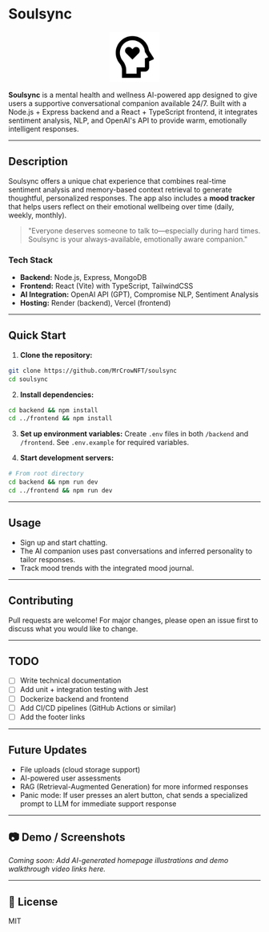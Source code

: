 # Soulsync

<p align="center">
  <img src="frontend/public/mental-health-icon.svg" alt="SoulSync Logo" width="100" />
</p>

**Soulsync** is a mental health and wellness AI-powered app designed to give users a supportive conversational companion available 24/7. Built with a Node.js + Express backend and a React + TypeScript frontend, it integrates sentiment analysis, NLP, and OpenAI's API to provide warm, emotionally intelligent responses.

---

## Description

Soulsync offers a unique chat experience that combines real-time sentiment analysis and memory-based context retrieval to generate thoughtful, personalized responses. The app also includes a **mood tracker** that helps users reflect on their emotional wellbeing over time (daily, weekly, monthly).

> "Everyone deserves someone to talk to—especially during hard times. Soulsync is your always-available, emotionally aware companion."

### Tech Stack

- **Backend:** Node.js, Express, MongoDB
- **Frontend:** React (Vite) with TypeScript, TailwindCSS
- **AI Integration:** OpenAI API (GPT), Compromise NLP, Sentiment Analysis
- **Hosting:** Render (backend), Vercel (frontend)

---

## Quick Start

1. **Clone the repository:**

```bash
git clone https://github.com/MrCrowNFT/soulsync
cd soulsync
```

2. **Install dependencies:**

```bash
cd backend && npm install
cd ../frontend && npm install
```

3. **Set up environment variables:**
   Create `.env` files in both `/backend` and `/frontend`. See `.env.example` for required variables.

4. **Start development servers:**

```bash
# From root directory
cd backend && npm run dev
cd ../frontend && npm run dev
```

---

## Usage

- Sign up and start chatting.
- The AI companion uses past conversations and inferred personality to tailor responses.
- Track mood trends with the integrated mood journal.

---

## Contributing

Pull requests are welcome! For major changes, please open an issue first to discuss what you would like to change.

---

## TODO

- [ ] Write technical documentation
- [ ] Add unit + integration testing with Jest
- [ ] Dockerize backend and frontend
- [ ] Add CI/CD pipelines (GitHub Actions or similar)
- [ ] Add the footer links

---

## Future Updates

- File uploads (cloud storage support)
- AI-powered user assessments
- RAG (Retrieval-Augmented Generation) for more informed responses
- Panic mode: If user presses an alert button, chat sends a specialized prompt to LLM for immediate support response

---

## 📷 Demo / Screenshots

_Coming soon: Add AI-generated homepage illustrations and demo walkthrough video links here._

---

## 📄 License

MIT
